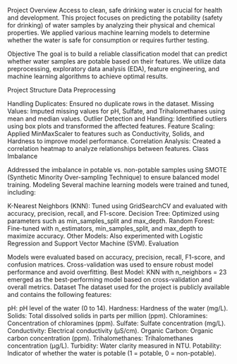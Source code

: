 Project Overview
Access to clean, safe drinking water is crucial for health and development. This project focuses on predicting the potability (safety for drinking) of water samples by analyzing their physical and chemical properties. We applied various machine learning models to determine whether the water is safe for consumption or requires further testing.

Objective
The goal is to build a reliable classification model that can predict whether water samples are potable based on their features. We utilize data preprocessing, exploratory data analysis (EDA), feature engineering, and machine learning algorithms to achieve optimal results.

Project Structure
Data Preprocessing

Handling Duplicates: Ensured no duplicate rows in the dataset.
Missing Values: Imputed missing values for pH, Sulfate, and Trihalomethanes using mean and median values.
Outlier Detection and Handling: Identified outliers using box plots and transformed the affected features.
Feature Scaling: Applied MinMaxScaler to features such as Conductivity, Solids, and Hardness to improve model performance.
Correlation Analysis: Created a correlation heatmap to analyze relationships between features.
Class Imbalance

Addressed the imbalance in potable vs. non-potable samples using SMOTE (Synthetic Minority Over-sampling Technique) to ensure balanced model training.
Modeling
Several machine learning models were trained and tuned, including:

K-Nearest Neighbors (KNN): Tuned using GridSearchCV and evaluated with accuracy, precision, recall, and F1-score.
Decision Tree: Optimized using parameters such as min_samples_split and max_depth.
Random Forest: Fine-tuned with n_estimators, min_samples_split, and max_depth to maximize accuracy.
Other Models: Also experimented with Logistic Regression and Support Vector Machine (SVM).
Evaluation

Models were evaluated based on accuracy, precision, recall, F1-score, and confusion matrices.
Cross-validation was used to ensure robust model performance and avoid overfitting.
Best Model: KNN with n_neighbors = 23 emerged as the best-performing model based on cross-validation and overall metrics.
Dataset
The dataset used for the project is publicly available and contains the following features:

pH: pH level of the water (0 to 14).
Hardness: Hardness of the water (mg/L).
Solids: Total dissolved solids in parts per million (ppm).
Chloramines: Concentration of chloramines (ppm).
Sulfate: Sulfate concentration (mg/L).
Conductivity: Electrical conductivity (μS/cm).
Organic Carbon: Organic carbon concentration (ppm).
Trihalomethanes: Trihalomethanes concentration (μg/L).
Turbidity: Water clarity measured in NTU.
Potability: Indicator of whether the water is potable (1 = potable, 0 = non-potable).
